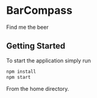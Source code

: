 # BarCompass #
Find me the beer

## Getting Started ##

To start the application simply run
```bash
npm install
npm start
```
From the home directory.
